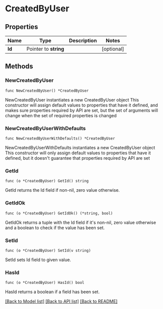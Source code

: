 # CreatedByUser

## Properties

Name | Type | Description | Notes
------------ | ------------- | ------------- | -------------
**Id** | Pointer to **string** |  | [optional] 

## Methods

### NewCreatedByUser

`func NewCreatedByUser() *CreatedByUser`

NewCreatedByUser instantiates a new CreatedByUser object
This constructor will assign default values to properties that have it defined,
and makes sure properties required by API are set, but the set of arguments
will change when the set of required properties is changed

### NewCreatedByUserWithDefaults

`func NewCreatedByUserWithDefaults() *CreatedByUser`

NewCreatedByUserWithDefaults instantiates a new CreatedByUser object
This constructor will only assign default values to properties that have it defined,
but it doesn't guarantee that properties required by API are set

### GetId

`func (o *CreatedByUser) GetId() string`

GetId returns the Id field if non-nil, zero value otherwise.

### GetIdOk

`func (o *CreatedByUser) GetIdOk() (*string, bool)`

GetIdOk returns a tuple with the Id field if it's non-nil, zero value otherwise
and a boolean to check if the value has been set.

### SetId

`func (o *CreatedByUser) SetId(v string)`

SetId sets Id field to given value.

### HasId

`func (o *CreatedByUser) HasId() bool`

HasId returns a boolean if a field has been set.


[[Back to Model list]](../README.md#documentation-for-models) [[Back to API list]](../README.md#documentation-for-api-endpoints) [[Back to README]](../README.md)


